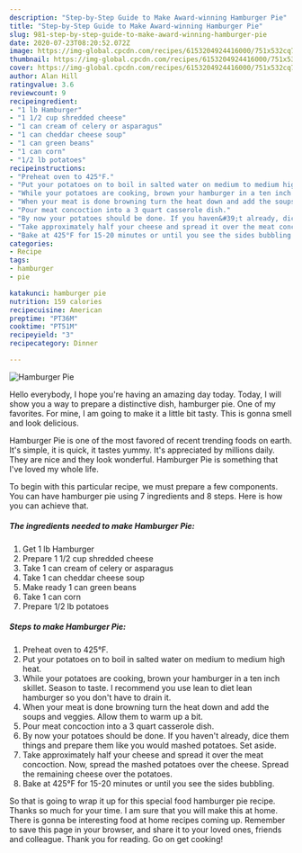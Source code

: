 ```yaml
---
description: "Step-by-Step Guide to Make Award-winning Hamburger Pie"
title: "Step-by-Step Guide to Make Award-winning Hamburger Pie"
slug: 981-step-by-step-guide-to-make-award-winning-hamburger-pie
date: 2020-07-23T08:20:52.072Z
image: https://img-global.cpcdn.com/recipes/6153204924416000/751x532cq70/hamburger-pie-recipe-main-photo.jpg
thumbnail: https://img-global.cpcdn.com/recipes/6153204924416000/751x532cq70/hamburger-pie-recipe-main-photo.jpg
cover: https://img-global.cpcdn.com/recipes/6153204924416000/751x532cq70/hamburger-pie-recipe-main-photo.jpg
author: Alan Hill
ratingvalue: 3.6
reviewcount: 9
recipeingredient:
- "1 lb Hamburger"
- "1 1/2 cup shredded cheese"
- "1 can cream of celery or asparagus"
- "1 can cheddar cheese soup"
- "1 can green beans"
- "1 can corn"
- "1/2 lb potatoes"
recipeinstructions:
- "Preheat oven to 425°F."
- "Put your potatoes on to boil in salted water on medium to medium high heat."
- "While your potatoes are cooking, brown your hamburger in a ten inch skillet. Season to taste. I recommend you use lean to diet lean hamburger so you don&#39;t have to drain it."
- "When your meat is done browning turn the heat down and add the soups and veggies. Allow them to warm up a bit."
- "Pour meat concoction into a 3 quart casserole dish."
- "By now your potatoes should be done. If you haven&#39;t already, dice them things and prepare them like you would mashed potatoes. Set aside."
- "Take approximately half your cheese and spread it over the meat concoction. Now, spread the mashed potatoes over the cheese. Spread the remaining cheese over the potatoes."
- "Bake at 425°F for 15-20 minutes or until you see the sides bubbling."
categories:
- Recipe
tags:
- hamburger
- pie

katakunci: hamburger pie 
nutrition: 159 calories
recipecuisine: American
preptime: "PT36M"
cooktime: "PT51M"
recipeyield: "3"
recipecategory: Dinner

---
```



![Hamburger Pie](https://img-global.cpcdn.com/recipes/6153204924416000/751x532cq70/hamburger-pie-recipe-main-photo.jpg)

Hello everybody, I hope you're having an amazing day today. Today, I will show you a way to prepare a distinctive dish, hamburger pie. One of my favorites. For mine, I am going to make it a little bit tasty. This is gonna smell and look delicious.



Hamburger Pie is one of the most favored of recent trending foods on earth. It's simple, it is quick, it tastes yummy. It's appreciated by millions daily. They are nice and they look wonderful. Hamburger Pie is something that I've loved my whole life.


To begin with this particular recipe, we must prepare a few components. You can have hamburger pie using 7 ingredients and 8 steps. Here is how you can achieve that.

<!--inarticleads1-->

##### The ingredients needed to make Hamburger Pie:

1. Get 1 lb Hamburger
1. Prepare 1 1/2 cup shredded cheese
1. Take 1 can cream of celery or asparagus
1. Take 1 can cheddar cheese soup
1. Make ready 1 can green beans
1. Take 1 can corn
1. Prepare 1/2 lb potatoes




<!--inarticleads2-->

##### Steps to make Hamburger Pie:

1. Preheat oven to 425°F.
1. Put your potatoes on to boil in salted water on medium to medium high heat.
1. While your potatoes are cooking, brown your hamburger in a ten inch skillet. Season to taste. I recommend you use lean to diet lean hamburger so you don&#39;t have to drain it.
1. When your meat is done browning turn the heat down and add the soups and veggies. Allow them to warm up a bit.
1. Pour meat concoction into a 3 quart casserole dish.
1. By now your potatoes should be done. If you haven&#39;t already, dice them things and prepare them like you would mashed potatoes. Set aside.
1. Take approximately half your cheese and spread it over the meat concoction. Now, spread the mashed potatoes over the cheese. Spread the remaining cheese over the potatoes.
1. Bake at 425°F for 15-20 minutes or until you see the sides bubbling.




So that is going to wrap it up for this special food hamburger pie recipe. Thanks so much for your time. I am sure that you will make this at home. There is gonna be interesting food at home recipes coming up. Remember to save this page in your browser, and share it to your loved ones, friends and colleague. Thank you for reading. Go on get cooking!
